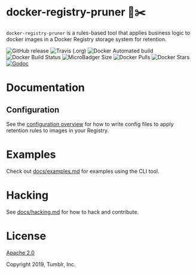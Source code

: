 # docker-registry-pruner 🌱✂️


`docker-registry-pruner` is a rules-based tool that applies business logic to docker images in a Docker Registry storage system for retention.

![GitHub release](https://img.shields.io/github/release/tumblr/docker-registry-pruner.svg) ![Travis (.org)](https://img.shields.io/travis/tumblr/docker-registry-pruner.svg) ![Docker Automated build](https://img.shields.io/docker/automated/tumblr/docker-registry-pruner.svg) ![Docker Build Status](https://img.shields.io/docker/build/tumblr/docker-registry-pruner.svg) ![MicroBadger Size](https://img.shields.io/microbadger/image-size/tumblr/docker-registry-pruner.svg) ![Docker Pulls](https://img.shields.io/docker/pulls/tumblr/docker-registry-pruner.svg) ![Docker Stars](https://img.shields.io/docker/stars/tumblr/docker-registry-pruner.svg) [![Godoc](https://godoc.org/github.com/tumblr/docker-registry-pruner?status.svg)](http://godoc.org/github.com/tumblr/docker-registry-pruner)


# Documentation

## Configuration

See the [configuration overview](/docs/config.md) for how to write config files to apply retention rules to images in your Registry.

# Examples

Check out [docs/examples.md](/docs/examples.md) for examples using the CLI tool.

# Hacking

See [docs/hacking.md](/docs/hacking.md) for how to hack and contribute.

# License

[Apache 2.0](/LICENSE.txt)

Copyright 2019, Tumblr, Inc.

